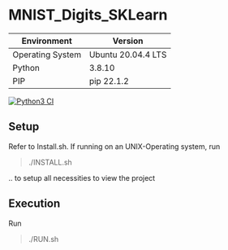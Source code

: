 # MNIST_Digits_SKLearn
| Environment      | Version            |
| ---------------- | ------------------ |
| Operating System | Ubuntu 20.04.4 LTS |
| Python           | 3.8.10 |
| PIP              | pip 22.1.2 |

[![Python3 CI](https://github.com/ThompsonA93/MNIST_Digits_SKLearn/actions/workflows/python-ci.yml/badge.svg)](https://github.com/ThompsonA93/MNIST_Digits_SKLearn/actions/workflows/python-ci.yml)

## Setup

Refer to Install.sh. If running on an UNIX-Operating system, run

> ./INSTALL.sh

.. to setup all necessities to view the project

## Execution
Run
> ./RUN.sh

